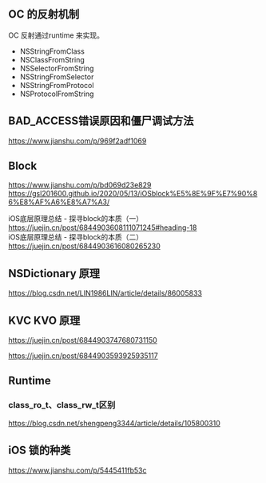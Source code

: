 ## OC 的反射机制
OC 反射通过runtime 来实现。
- NSStringFromClass
- NSClassFromString
- NSSelectorFromString
- NSStringFromSelector
- NSStringFromProtocol
- NSProtocolFromString

## BAD_ACCESS错误原因和僵尸调试方法
https://www.jianshu.com/p/969f2adf1069

## Block
https://www.jianshu.com/p/bd069d23e829
https://gsl201600.github.io/2020/05/13/iOSblock%E5%8E%9F%E7%90%86%E8%AF%A6%E8%A7%A3/

iOS底层原理总结 - 探寻block的本质（一）https://juejin.cn/post/6844903608111071245#heading-18 <br>
iOS底层原理总结 - 探寻block的本质（二） https://juejin.cn/post/6844903616080265230

## NSDictionary 原理
https://blog.csdn.net/LIN1986LIN/article/details/86005833

## KVC KVO 原理
https://juejin.cn/post/6844903747680731150

https://juejin.cn/post/6844903593925935117

## Runtime
### class_ro_t、class_rw_t区别
https://blog.csdn.net/shengpeng3344/article/details/105800310

## iOS 锁的种类
https://www.jianshu.com/p/5445411fb53c
